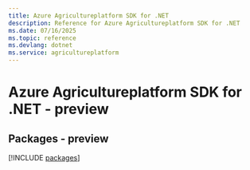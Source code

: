 ```yaml
---
title: Azure Agricultureplatform SDK for .NET
description: Reference for Azure Agricultureplatform SDK for .NET
ms.date: 07/16/2025
ms.topic: reference
ms.devlang: dotnet
ms.service: agricultureplatform
---
```

# Azure Agricultureplatform SDK for .NET - preview
## Packages - preview
[!INCLUDE [packages](agricultureplatform-index.md)]